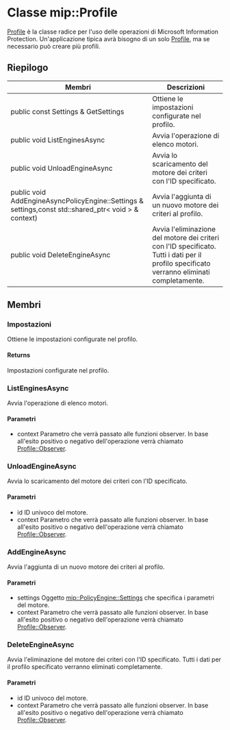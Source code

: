 # <a name="class-mipprofile"></a>Classe mip::Profile 
[Profile](#classmip_1_1_profile) è la classe radice per l'uso delle operazioni di Microsoft Information Protection. Un'applicazione tipica avrà bisogno di un solo [Profile](#classmip_1_1_profile), ma se necessario può creare più profili.
## <a name="summary"></a>Riepilogo
 Membri                        | Descrizioni                                
--------------------------------|---------------------------------------------
public const Settings & GetSettings | Ottiene le impostazioni configurate nel profilo.
public void ListEnginesAsync | Avvia l'operazione di elenco motori.
public void UnloadEngineAsync | Avvia lo scaricamento del motore dei criteri con l'ID specificato.
public void AddEngineAsyncPolicyEngine::Settings & settings,const std::shared_ptr< void > & context) | Avvia l'aggiunta di un nuovo motore dei criteri al profilo.
public void DeleteEngineAsync | Avvia l'eliminazione del motore dei criteri con l'ID specificato. Tutti i dati per il profilo specificato verranno eliminati completamente.
## <a name="members"></a>Membri
### <a name="settings"></a>Impostazioni
Ottiene le impostazioni configurate nel profilo.
#### <a name="returns"></a>Returns
Impostazioni configurate nel profilo.
### <a name="listenginesasync"></a>ListEnginesAsync
Avvia l'operazione di elenco motori.
#### <a name="parameters"></a>Parametri
* context Parametro che verrà passato alle funzioni observer. 
In base all'esito positivo o negativo dell'operazione verrà chiamato [Profile::Observer](#classmip_1_1_profile_1_1_observer).
### <a name="unloadengineasync"></a>UnloadEngineAsync
Avvia lo scaricamento del motore dei criteri con l'ID specificato.
#### <a name="parameters"></a>Parametri
* id ID univoco del motore. 
* context Parametro che verrà passato alle funzioni observer. 
In base all'esito positivo o negativo dell'operazione verrà chiamato [Profile::Observer](#classmip_1_1_profile_1_1_observer).
### <a name="addengineasync"></a>AddEngineAsync
Avvia l'aggiunta di un nuovo motore dei criteri al profilo.
#### <a name="parameters"></a>Parametri
* settings Oggetto [mip::PolicyEngine::Settings](#classmip_1_1_policy_engine_1_1_settings) che specifica i parametri del motore. 
* context Parametro che verrà passato alle funzioni observer. 
In base all'esito positivo o negativo dell'operazione verrà chiamato [Profile::Observer](#classmip_1_1_profile_1_1_observer).
### <a name="deleteengineasync"></a>DeleteEngineAsync
Avvia l'eliminazione del motore dei criteri con l'ID specificato. Tutti i dati per il profilo specificato verranno eliminati completamente.
#### <a name="parameters"></a>Parametri
* id ID univoco del motore. 
* context Parametro che verrà passato alle funzioni observer. 
In base all'esito positivo o negativo dell'operazione verrà chiamato [Profile::Observer](#classmip_1_1_profile_1_1_observer).